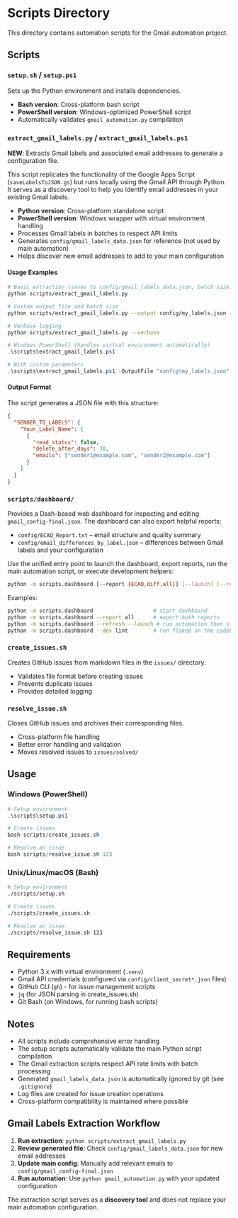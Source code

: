 # Scripts Directory

This directory contains automation scripts for the Gmail automation project.

## Scripts

### `setup.sh` / `setup.ps1`

Sets up the Python environment and installs dependencies.

- **Bash version**: Cross-platform bash script
- **PowerShell version**: Windows-optimized PowerShell script
- Automatically validates `gmail_automation.py` compilation

### `extract_gmail_labels.py` / `extract_gmail_labels.ps1`

**NEW**: Extracts Gmail labels and associated email addresses to generate a configuration file.

This script replicates the functionality of the Google Apps Script (`saveLabelsToJSON.gs`) but runs locally using the Gmail API through Python. It serves as a discovery tool to help you identify email addresses in your existing Gmail labels.

- **Python version**: Cross-platform standalone script
- **PowerShell version**: Windows wrapper with virtual environment handling
- Processes Gmail labels in batches to respect API limits
- Generates `config/gmail_labels_data.json` for reference (not used by main automation)
- Helps discover new email addresses to add to your main configuration

#### Usage Examples

```bash
# Basic extraction (saves to config/gmail_labels_data.json, batch size: 5)
python scripts/extract_gmail_labels.py

# Custom output file and batch size
python scripts/extract_gmail_labels.py --output config/my_labels.json --batch-size 10

# Verbose logging
python scripts/extract_gmail_labels.py --verbose
```

```powershell
# Windows PowerShell (handles virtual environment automatically)
.\scripts\extract_gmail_labels.ps1

# With custom parameters
.\scripts\extract_gmail_labels.ps1 -OutputFile "config\my_labels.json" -BatchSize 10 -Verbose
```

#### Output Format

The script generates a JSON file with this structure:

```json
{
  "SENDER_TO_LABELS": {
    "Your_Label_Name": [
      {
        "read_status": false,
        "delete_after_days": 30,
        "emails": ["sender1@example.com", "sender2@example.com"]
      }
    ]
  }
}
```

### `scripts/dashboard/`

Provides a Dash-based web dashboard for inspecting and editing
`gmail_config-final.json`. The dashboard can also export helpful reports:

- `config/ECAQ_Report.txt` – email structure and quality summary
- `config/email_differences_by_label.json` – differences between Gmail labels and your configuration

Use the unified entry point to launch the dashboard, export reports, run the
main automation script, or execute development helpers:

```bash
python -m scripts.dashboard [--report {ECAQ,diff,all}] [--launch] [--refresh] [--dev ACTION]
```

Examples:

```bash
python -m scripts.dashboard                   # start dashboard
python -m scripts.dashboard --report all      # export both reports
python -m scripts.dashboard --refresh --launch # run automation then start dashboard
python -m scripts.dashboard --dev lint        # run flake8 on the codebase
```

### `create_issues.sh`

Creates GitHub issues from markdown files in the `issues/` directory.

- Validates file format before creating issues
- Prevents duplicate issues
- Provides detailed logging

### `resolve_issue.sh`

Closes GitHub issues and archives their corresponding files.

- Cross-platform file handling
- Better error handling and validation
- Moves resolved issues to `issues/solved/`

## Usage

### Windows (PowerShell)

```powershell
# Setup environment
.\scripts\setup.ps1

# Create issues
bash scripts/create_issues.sh

# Resolve an issue
bash scripts/resolve_issue.sh 123
```

### Unix/Linux/macOS (Bash)

```bash
# Setup environment
./scripts/setup.sh

# Create issues
./scripts/create_issues.sh

# Resolve an issue
./scripts/resolve_issue.sh 123
```

## Requirements

- Python 3.x with virtual environment (`.venv`)
- Gmail API credentials (configured via `config/client_secret*.json` files)
- GitHub CLI (`gh`) - for issue management scripts
- `jq` (for JSON parsing in create_issues.sh)
- Git Bash (on Windows, for running bash scripts)

## Notes

- All scripts include comprehensive error handling
- The setup scripts automatically validate the main Python script compilation
- The Gmail extraction scripts respect API rate limits with batch processing
- Generated `gmail_labels_data.json` is automatically ignored by git (see `.gitignore`)
- Log files are created for issue creation operations
- Cross-platform compatibility is maintained where possible

## Gmail Labels Extraction Workflow

1. **Run extraction**: `python scripts/extract_gmail_labels.py`
2. **Review generated file**: Check `config/gmail_labels_data.json` for new email addresses
3. **Update main config**: Manually add relevant emails to `config/gmail_config-final.json`
4. **Run automation**: Use `python gmail_automation.py` with your updated configuration

The extraction script serves as a **discovery tool** and does not replace your main automation configuration.
